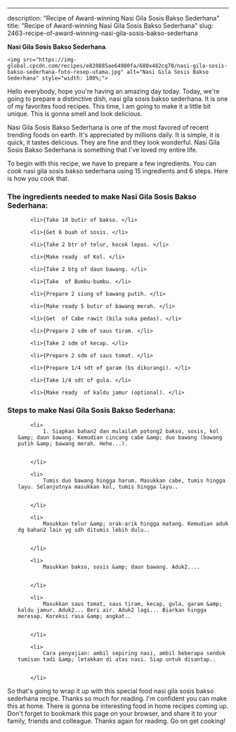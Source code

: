 ---
description: "Recipe of Award-winning Nasi Gila Sosis Bakso Sederhana"
title: "Recipe of Award-winning Nasi Gila Sosis Bakso Sederhana"
slug: 2463-recipe-of-award-winning-nasi-gila-sosis-bakso-sederhana

<p>
	<strong>Nasi Gila Sosis Bakso Sederhana</strong>. 
	
</p>
<p>
	
	<img src="https://img-global.cpcdn.com/recipes/e820885ae64980fa/680x482cq70/nasi-gila-sosis-bakso-sederhana-foto-resep-utama.jpg" alt="Nasi Gila Sosis Bakso Sederhana" style="width: 100%;">
	
	
</p>
<p>
	Hello everybody, hope you're having an amazing day today. Today, we're going to prepare a distinctive dish, nasi gila sosis bakso sederhana. It is one of my favorites food recipes. This time, I am going to make it a little bit unique. This is gonna smell and look delicious.
</p>
	
<p>
	
</p>
<p>
	Nasi Gila Sosis Bakso Sederhana is one of the most favored of recent trending foods on earth. It's appreciated by millions daily. It is simple, it is quick, it tastes delicious. They are fine and they look wonderful. Nasi Gila Sosis Bakso Sederhana is something that I've loved my entire life.
</p>

<p>
To begin with this recipe, we have to prepare a few ingredients. You can cook nasi gila sosis bakso sederhana using 15 ingredients and 6 steps. Here is how you cook that.
</p>

<h3>The ingredients needed to make Nasi Gila Sosis Bakso Sederhana:</h3>

<ol>
	
		<li>{Take 10 butir of bakso. </li>
	
		<li>{Get 6 buah of sosis. </li>
	
		<li>{Take 2 btr of telur, kocok lepas. </li>
	
		<li>{Make ready  of Kol. </li>
	
		<li>{Take 2 btg of daun bawang. </li>
	
		<li>{Take  of Bumbu-bumbu. </li>
	
		<li>{Prepare 2 siung of bawang putih. </li>
	
		<li>{Make ready 5 butir of bawang merah. </li>
	
		<li>{Get  of Cabe rawit (bila suka pedas). </li>
	
		<li>{Prepare 2 sdm of saus tiram. </li>
	
		<li>{Take 2 sdm of kecap. </li>
	
		<li>{Prepare 2 sdm of saus tomat. </li>
	
		<li>{Prepare 1/4 sdt of garam (bs dikurangi). </li>
	
		<li>{Take 1/4 sdt of gula. </li>
	
		<li>{Make ready  of kaldu jamur (optional). </li>
	
</ol>
<p>
	
</p>

<h3>Steps to make Nasi Gila Sosis Bakso Sederhana:</h3>

<ol>
	
		<li>
			1. Siapkan bahan2 dan mulailah potong2 bakso, sosis, kol &amp; daun bawang. Kemudian cincang cabe &amp; duo bawang (bawang putih &amp; bawang merah. Hehe...).
			
			
		</li>
	
		<li>
			Tumis duo bawang hingga harum. Masukkan cabe, tumis hingga layu. Selanjutnya masukkan kol, tumis hingga layu..
			
			
		</li>
	
		<li>
			Masukkan telur &amp; orak-arik hingga matang. Kemudian aduk dg bahan2 lain yg sdh ditumis lebih dulu..
			
			
		</li>
	
		<li>
			Masukkan bakso, sosis &amp; daun bawang. Aduk2....
			
			
		</li>
	
		<li>
			Masukkan saus tomat, saus tiram, kecap, gula, garam &amp; kaldu jamur. Aduk2... Beri air. Aduk2 lagi... Biarkan hingga meresap. Koreksi rasa &amp; angkat..
			
			
		</li>
	
		<li>
			Cara penyajian: ambil sepiring nasi, ambil beberapa sendok tumisan tadi &amp; letakkan di atas nasi. Siap untuk disantap..
			
			
		</li>
	
</ol>

<p>
	
</p>

<p>
	So that's going to wrap it up with this special food nasi gila sosis bakso sederhana recipe. Thanks so much for reading. I'm confident you can make this at home. There is gonna be interesting food in home recipes coming up. Don't forget to bookmark this page on your browser, and share it to your family, friends and colleague. Thanks again for reading. Go on get cooking!
</p>
